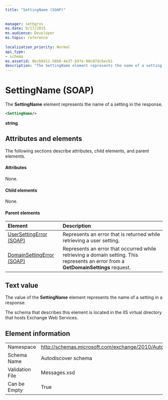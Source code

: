 ```yaml
---
title: "SettingName (SOAP)"
 
 
manager: sethgros
ms.date: 9/17/2015
ms.audience: Developer
ms.topic: reference
 
localization_priority: Normal
api_type:
- schema
ms.assetid: 8bcb0411-58b0-4e37-b97e-00c07dcbecb1
description: "The SettingName element represents the name of a setting in the response."
---
```


# SettingName (SOAP)

The **SettingName** element represents the name of a setting in the response. 
  
```XML
<SettingName/>
```

 **string**
## Attributes and elements

The following sections describe attributes, child elements, and parent elements.
  
#### Attributes

None.
  
#### Child elements

None.
  
#### Parent elements

|**Element**|**Description**|
|:-----|:-----|
|[UserSettingError (SOAP)](usersettingerror-soap.md) <br/> |Represents an error that is returned while retrieving a user setting.  <br/> |
|[DomainSettingError (SOAP)](domainsettingerror-soap.md) <br/> |Represents an error that occurred while retrieving a domain setting. This represents an error from a **GetDomainSettings** request.  <br/> |
   
## Text value

The value of the **SettingName** element represents the name of a setting in a response. 
  
The schema that describes this element is located in the IIS virtual directory that hosts Exchange Web Services.
  
## Element information

|||
|:-----|:-----|
|Namespace  <br/> |http://schemas.microsoft.com/exchange/2010/Autodiscover  <br/> |
|Schema Name  <br/> |Autodiscover schema  <br/> |
|Validation File  <br/> |Messages.xsd  <br/> |
|Can be Empty  <br/> |True  <br/> |
   

